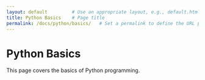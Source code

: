 ```yaml
---
layout: default         # Use an appropriate layout, e.g., default.html
title: Python Basics    # Page title
permalink: /docs/python/basics/   # Set a permalink to define the URL path
---
```


# Python Basics
This page covers the basics of Python programming.